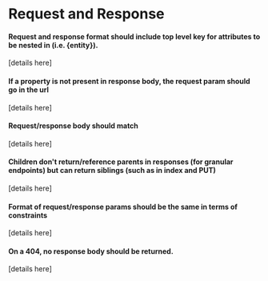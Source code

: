 # Request and Response

#### Request and response format should include top level key for attributes to be nested in (i.e. {entity}).

\[details here\]

#### If a property is not present in response body, the request param should go in the url

\[details here\]

#### Request/response body should match

\[details here\]

#### Children don't return/reference parents in responses (for granular endpoints) but can return siblings (such as in index and PUT)

\[details here\]

#### Format of request/response params should be the same in terms of constraints

\[details here\]

#### On a 404, no response body should be returned.

\[details here\]